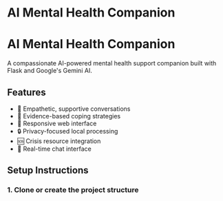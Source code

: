 # AI Mental Health Companion 
# AI Mental Health Companion

A compassionate AI-powered mental health support companion built with Flask and Google's Gemini AI.

## Features

- 🤗 Empathetic, supportive conversations
- 🧠 Evidence-based coping strategies
- 📱 Responsive web interface
- 🔒 Privacy-focused local processing
- 🆘 Crisis resource integration
- 💬 Real-time chat interface

## Setup Instructions

### 1. Clone or create the project structure